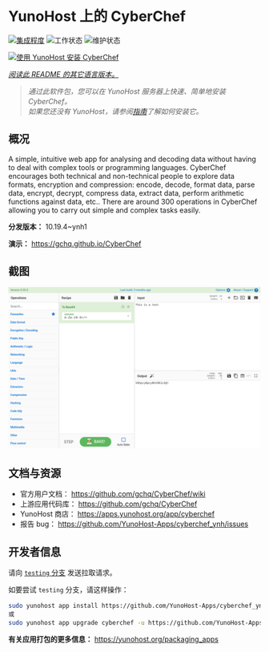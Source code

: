 <!--
注意：此 README 由 <https://github.com/YunoHost/apps/tree/master/tools/readme_generator> 自动生成
请勿手动编辑。
-->

# YunoHost 上的 CyberChef

[![集成程度](https://dash.yunohost.org/integration/cyberchef.svg)](https://ci-apps.yunohost.org/ci/apps/cyberchef/) ![工作状态](https://ci-apps.yunohost.org/ci/badges/cyberchef.status.svg) ![维护状态](https://ci-apps.yunohost.org/ci/badges/cyberchef.maintain.svg)

[![使用 YunoHost 安装 CyberChef](https://install-app.yunohost.org/install-with-yunohost.svg)](https://install-app.yunohost.org/?app=cyberchef)

*[阅读此 README 的其它语言版本。](./ALL_README.md)*

> *通过此软件包，您可以在 YunoHost 服务器上快速、简单地安装 CyberChef。*  
> *如果您还没有 YunoHost，请参阅[指南](https://yunohost.org/install)了解如何安装它。*

## 概况

A simple, intuitive web app for analysing and decoding data without having to deal with complex tools or programming languages. CyberChef encourages both technical and non-technical people to explore data formats, encryption and compression: encode, decode, format data, parse data, encrypt, decrypt, compress data, extract data, perform arithmetic functions against data, etc.. There are around 300 operations in CyberChef allowing you to carry out simple and complex tasks easily.


**分发版本：** 10.19.4~ynh1

**演示：** <https://gchq.github.io/CyberChef>

## 截图

![CyberChef 的截图](./doc/screenshots/cyberchef_ynh.png)

## 文档与资源

- 官方用户文档： <https://github.com/gchq/CyberChef/wiki>
- 上游应用代码库： <https://github.com/gchq/CyberChef>
- YunoHost 商店： <https://apps.yunohost.org/app/cyberchef>
- 报告 bug： <https://github.com/YunoHost-Apps/cyberchef_ynh/issues>

## 开发者信息

请向 [`testing` 分支](https://github.com/YunoHost-Apps/cyberchef_ynh/tree/testing) 发送拉取请求。

如要尝试 `testing` 分支，请这样操作：

```bash
sudo yunohost app install https://github.com/YunoHost-Apps/cyberchef_ynh/tree/testing --debug
或
sudo yunohost app upgrade cyberchef -u https://github.com/YunoHost-Apps/cyberchef_ynh/tree/testing --debug
```

**有关应用打包的更多信息：** <https://yunohost.org/packaging_apps>
